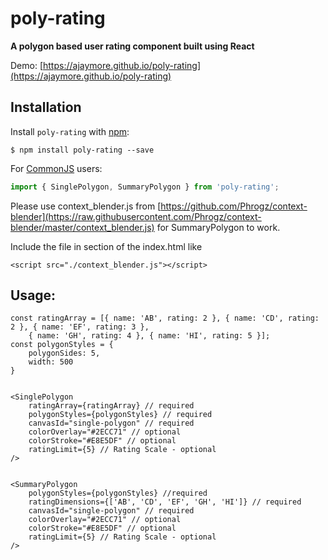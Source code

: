 # poly-rating

**A polygon based user rating component built using React**

Demo: [https://ajaymore.github.io/poly-rating](https://ajaymore.github.io/poly-rating)

## Installation

Install `poly-rating` with [npm](https://www.npmjs.com/):

```
$ npm install poly-rating --save
```

For [CommonJS](http://wiki.commonjs.org/wiki/CommonJS) users:

```javascript
import { SinglePolygon, SummaryPolygon } from 'poly-rating';
```
Please use context_blender.js from [https://github.com/Phrogz/context-blender](https://raw.githubusercontent.com/Phrogz/context-blender/master/context_blender.js) for SummaryPolygon to work.

Include the file in <head> section of the index.html like

```
<script src="./context_blender.js"></script>
```

## Usage:

```
const ratingArray = [{ name: 'AB', rating: 2 }, { name: 'CD', rating: 2 }, { name: 'EF', rating: 3 },
    { name: 'GH', rating: 4 }, { name: 'HI', rating: 5 }];
const polygonStyles = {
    polygonSides: 5,
    width: 500
}


<SinglePolygon
    ratingArray={ratingArray} // required
    polygonStyles={polygonStyles} // required
    canvasId="single-polygon" // required
    colorOverlay="#2ECC71" // optional
    colorStroke="#E8E5DF" // optional
    ratingLimit={5} // Rating Scale - optional
/>


<SummaryPolygon
    polygonStyles={polygonStyles} //required
    ratingDimensions={['AB', 'CD', 'EF', 'GH', 'HI']} // required
    canvasId="single-polygon" // required
    colorOverlay="#2ECC71" // optional
    colorStroke="#E8E5DF" // optional
    ratingLimit={5} // Rating Scale - optional
/>
```